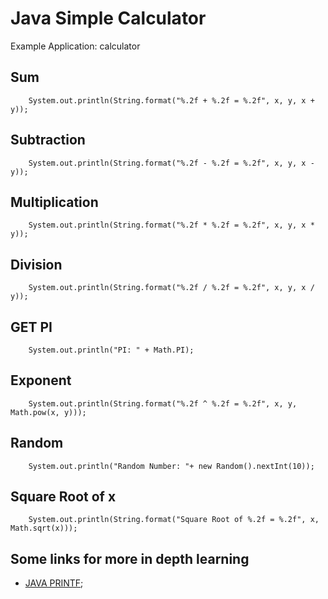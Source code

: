 # Java Simple Calculator
Example Application: calculator

## Sum
		System.out.println(String.format("%.2f + %.2f = %.2f", x, y, x + y));

## Subtraction
		System.out.println(String.format("%.2f - %.2f = %.2f", x, y, x - y));

## Multiplication
		System.out.println(String.format("%.2f * %.2f = %.2f", x, y, x * y));

## Division
		System.out.println(String.format("%.2f / %.2f = %.2f", x, y, x / y));

## GET PI
		System.out.println("PI: " + Math.PI);

## Exponent
		System.out.println(String.format("%.2f ^ %.2f = %.2f", x, y, Math.pow(x, y)));
		
## Random
		System.out.println("Random Number: "+ new Random().nextInt(10));
	
## Square Root of x
		System.out.println(String.format("Square Root of %.2f = %.2f", x, Math.sqrt(x)));

## Some links for more in depth learning
* [JAVA PRINTF](https://github.com/fefong/java_printf);
